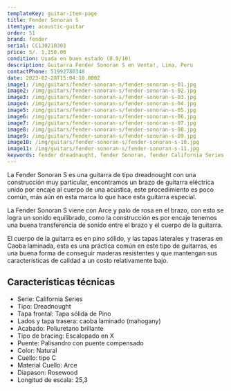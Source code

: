 ```yaml
---
templateKey: guitar-item-page
title: Fender Sonoran S
itemtype: acoustic-guitar
order: 51
brand: fender
serial: CC130210303
price: S/. 1,150.00
condition: Usada en buen estado (8.9/10)
description: Guitarra Fender Sonoran S en Venta!, Lima, Peru
contactPhone: 51992780348
date: 2023-02-28T15:04:10.000Z
image1: /img/guitars/fender-sonoran-s/fender-sonoran-s-01.jpg
image2: /img/guitars/fender-sonoran-s/fender-sonoran-s-02.jpg
image3: /img/guitars/fender-sonoran-s/fender-sonoran-s-03.jpg
image4: /img/guitars/fender-sonoran-s/fender-sonoran-s-04.jpg
image5: /img/guitars/fender-sonoran-s/fender-sonoran-s-05.jpg
image6: /img/guitars/fender-sonoran-s/fender-sonoran-s-06.jpg
image7: /img/guitars/fender-sonoran-s/fender-sonoran-s-07.jpg
image8: /img/guitars/fender-sonoran-s/fender-sonoran-s-08.jpg
image9: /img/guitars/fender-sonoran-s/fender-sonoran-s-09.jpg
image10: /img/guitars/fender-sonoran-s/fender-sonoran-s-10.jpg
image11: /img/guitars/fender-sonoran-s/fender-sonoran-s-11.jpg
keywords: fender dreadnaught, fender Sonoran, fender California Series
---
```

La Fender Sonoran S es una guitarra de tipo dreadnought con una construcción muy particular, encontramos un brazo de guitarra eléctrica unido por encaje al cuerpo de una acústica, este procedimiento es poco común, más aún en esta marca lo que hace esta guitarra especial.

La Fender Sonoran S viene con Arce y palo de rosa en el brazo, con esto se logra un sonido equilibrado, como la construcción es por encaje tenemos una buena transferencia de sonido entre el brazo y el cuerpo de la guitarra.

El cuerpo de la guitarra es en pino sólido, y las tapas laterales y traseras en Caoba laminada, esta es una práctica común en este tipo de guitarras, es una buena forma de conseguir maderas resistentes y que mantengan sus características de calidad a un costo relativamente bajo.

## Características técnicas

* Serie: California Series
* Tipo: Dreadnought
* Tapa frontal: Tapa sólida de Pino
* Lados y tapa trasera: caoba laminado (mahogany)
* Acabado: Poliuretano brillante
* Tipo de bracing: Escalopado en X
* Puente: Palisandro con puente compensado
* Color: Natural
* Cuello: tipo C
* Material Cuello: Arce
* Diapason: Rosewood
* Longitud de escala: 25,3

